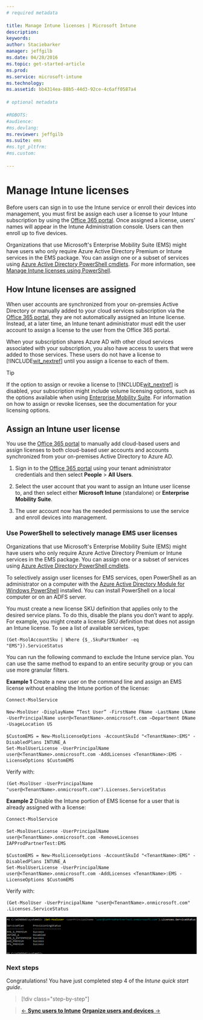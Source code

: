 ```yaml
---
# required metadata

title: Manage Intune licenses | Microsoft Intune
description:
keywords:
author: Staciebarker
manager: jeffgilb
ms.date: 04/28/2016
ms.topic: get-started-article
ms.prod:
ms.service: microsoft-intune
ms.technology:
ms.assetid: bb4314ea-88b5-44d3-92ce-4c6aff0587a4

# optional metadata

#ROBOTS:
#audience:
#ms.devlang:
ms.reviewer: jeffgilb
ms.suite: ems
#ms.tgt_pltfrm:
#ms.custom:

---
```


# Manage Intune licenses
Before users can sign in to use the Intune service or enroll their devices into management, you must first be assign each user a license to your Intune subscription by using the [Office 365 portal](http://go.microsoft.com/fwlink/p/?LinkId=698854). Once assigned a license, users' names will appear in the Intune Administration console. Users can then enroll up to five devices.

Organizations that use Microsoft's Enterprise Mobility Suite (EMS) might have users who only require Azure Active Directory Premium or Intune services in the EMS package. You can assign one or a subset of services using [Azure Active Directory PowerShell cmdlets](https://msdn.microsoft.com/library/jj151815.aspx). For more information, see [Manage Intune licenses using PowerShell](start-with-a-paid-subscription-to-microsoft-intune-step-4-posh.md).

## How Intune licenses are assigned
When user accounts are synchronized from your on-premsies Active Directory or manually added to your cloud services subscription via the [Office 365 portal](http://go.microsoft.com/fwlink/p/?LinkId=698854), they are not automatically assigned an Intune license. Instead, at a later time, an Intune tenant administrator must edit the user account to assign a license to the user from the Office 365 portal.

When your subscription shares Azure AD with other cloud services associated with your subscription, you also have access to users that were added to those services. These users do not have a license to [!INCLUDE[wit_nextref](../includes/wit_nextref_md.md)] until you assign a license to each of them.

> [!TIP]
> If the option to assign or revoke a license to [!INCLUDE[wit_nextref](../includes/wit_nextref_md.md)] is disabled, your subscription might include volume licensing options, such as the options available when using [Enterprise Mobility Suite](https://www.microsoft.com/en-us/server-cloud/enterprise-mobility/overview.aspx). For information on how to assign or revoke licenses, see the documentation for your licensing options.

## Assign an Intune user license

You use the [Office 365 portal](http://go.microsoft.com/fwlink/p/?LinkId=698854) to manually add cloud-based users and assign licenses to both cloud-based user accounts and accounts synchronized from your on-premises Active Directory to Azure AD.

1.  Sign in to the [Office 365 portal](http://go.microsoft.com/fwlink/p/?LinkId=698854) using your tenant administrator credentials and then select **People** > **All Users**.

2.  Select the user account that you want to assign an Intune user license to, and then select either **Microsoft Intune** (standalone) or **Enterprise Mobility Suite**.

3.  The user account now has the needed permissions to use the service and enroll devices into management.

### Use PowerShell to selectively manage EMS user licenses
Organizations that use Microsoft's Enterprise Mobility Suite (EMS) might have users who only require Azure Active Directory Premium or Intune services in the EMS package. You can assign one or a subset of services using [Azure Active Directory PowerShell cmdlets](https://msdn.microsoft.com/library/jj151815.aspx). 

To selectively assign user licenses for EMS services, open PowerShell as an administrator on a computer with the [Azure Active Directory Module for Windows PowerShell](https://msdn.microsoft.com/library/jj151815.aspx#bkmk_installmodule) installed. You can install PowerShell on a local computer or on an ADFS server.

You must create a new license SKU definition that applies only to the desired service plans. To do this, disable the plans you don’t want to apply. For example, you might create a license SKU definition that does not assign an Intune license. To see a list of available services, type:
 
    (Get-MsolAccountSku | Where {$_.SkuPartNumber -eq "EMS"}).ServiceStatus 

You can run the following command to exclude the Intune service plan. You can use the same method to expand to an entire security group or you can use more granular filters. 

**Example 1**
Create a new user on the command line and assign an EMS license without enabling the Intune portion of the license:

    Connect-MsolService 
        
    New-MsolUser -DisplayName “Test User” -FirstName FName -LastName LName -UserPrincipalName user@<TenantName>.onmicrosoft.com –Department DName -UsageLocation US
    
    $CustomEMS = New-MsolLicenseOptions -AccountSkuId "<TenantName>:EMS" -DisabledPlans INTUNE_A
    Set-MsolUserLicense -UserPrincipalName user@<TenantName>.onmicrosoft.com -AddLicenses <TenantName>:EMS -LicenseOptions $CustomEMS 
    

Verify with:

    (Get-MsolUser -UserPrincipalName "user@<TenantName>.onmicrosoft.com").Licenses.ServiceStatus

**Example 2**
Disable the Intune portion of EMS license for a user that is already assigned with a license:

    Connect-MsolService 
    
    Set-MsolUserLicense -UserPrincipalName user@<TenantName>.onmicrosoft.com -RemoveLicenses IAPProdPartnerTest:EMS
    
    $CustomEMS = New-MsolLicenseOptions -AccountSkuId "<TenantName>:EMS" -DisabledPlans INTUNE_A
    Set-MsolUserLicense -UserPrincipalName user@<TenantName>.onmicrosoft.com -AddLicenses <TenantName>:EMS -LicenseOptions $CustomEMS
 
Verify with:
 
    (Get-MsolUser -UserPrincipalName "user@<TenantName>.onmicrosoft.com" .Licenses.ServiceStatus

![PoSH-AddLic-Verify](./media/posh-addlic-verify.png)

### Next steps
Congratulations! You have just completed step 4 of the *Intune quick start guide*.
>[!div class="step-by-step"]

>[&larr; **Sync users to Intune**](.\start-with-a-paid-subscription-to-microsoft-intune-step-2.md)     [**Organize users and devices** &rarr;](.\start-with-a-paid-subscription-to-microsoft-intune-step-5.md)  
